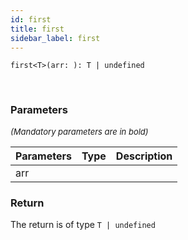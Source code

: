 ```yaml
---
id: first
title: first
sidebar_label: first
---
```


```tsx
first<T>(arr: ): T | undefined
```
<br/>



### Parameters

<font size="2"><i>(Mandatory parameters are in bold)</i></font>

| Parameters | Type | Description |
| --------- | ---- | ----------- |
| arr |  |  |


### Return



The return is of type <code>T | undefined</code>